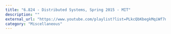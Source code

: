 ```yaml
---
title: "6.824 - Distributed Systems, Spring 2015 - MIT"
description: ""
external_url: "https://www.youtube.com/playlist?list=PLkcQbKbegkMqiWf7nF8apfMRL4P4sw8UL"
category: "Miscellaneous"
---
```

